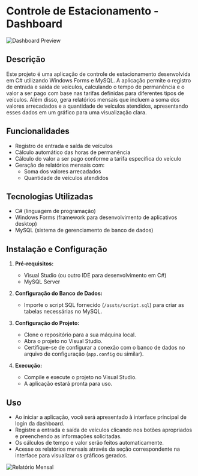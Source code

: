 # Controle de Estacionamento - Dashboard

![Dashboard Preview](images/dashboard-preview.png)

## Descrição
Este projeto é uma aplicação de controle de estacionamento desenvolvida em C# utilizando Windows Forms e MySQL. A aplicação permite o registro de entrada e saída de veículos, calculando o tempo de permanência e o valor a ser pago com base nas tarifas definidas para diferentes tipos de veículos. Além disso, gera relatórios mensais que incluem a soma dos valores arrecadados e a quantidade de veículos atendidos, apresentando esses dados em um gráfico para uma visualização clara.

## Funcionalidades
- Registro de entrada e saída de veículos
- Cálculo automático das horas de permanência
- Cálculo do valor a ser pago conforme a tarifa específica do veículo
- Geração de relatórios mensais com:
  - Soma dos valores arrecadados
  - Quantidade de veículos atendidos

## Tecnologias Utilizadas
- C# (linguagem de programação)
- Windows Forms (framework para desenvolvimento de aplicativos desktop)
- MySQL (sistema de gerenciamento de banco de dados)

## Instalação e Configuração
1. **Pré-requisitos:**
   - Visual Studio (ou outro IDE para desenvolvimento em C#)
   - MySQL Server

2. **Configuração do Banco de Dados:**
   - Importe o script SQL fornecido (`/assts/script.sql`) para criar as tabelas necessárias no MySQL.

3. **Configuração do Projeto:**
   - Clone o repositório para a sua máquina local.
   - Abra o projeto no Visual Studio.
   - Certifique-se de configurar a conexão com o banco de dados no arquivo de configuração (`app.config` ou similar).

4. **Execução:**
   - Compile e execute o projeto no Visual Studio.
   - A aplicação estará pronta para uso.

## Uso
- Ao iniciar a aplicação, você será apresentado à interface principal de login da dashboard.
- Registre a entrada e saída de veículos clicando nos botões apropriados e preenchendo as informações solicitadas.
- Os cálculos de tempo e valor serão feitos automaticamente.
- Acesse os relatórios mensais através da seção correspondente na interface para visualizar os gráficos gerados.

![Relatório Mensal](images/monthly-report.png)




